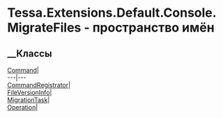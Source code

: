 # Tessa.Extensions.Default.Console.MigrateFiles - пространство имён
## __Классы
[Command](T_Tessa_Extensions_Default_Console_MigrateFiles_Command.htm)|  
---|---  
[CommandRegistrator](T_Tessa_Extensions_Default_Console_MigrateFiles_CommandRegistrator.htm)|  
[FileVersionInfo](T_Tessa_Extensions_Default_Console_MigrateFiles_FileVersionInfo.htm)|  
[MigrationTask](T_Tessa_Extensions_Default_Console_MigrateFiles_MigrationTask.htm)|  
[Operation](T_Tessa_Extensions_Default_Console_MigrateFiles_Operation.htm)|
